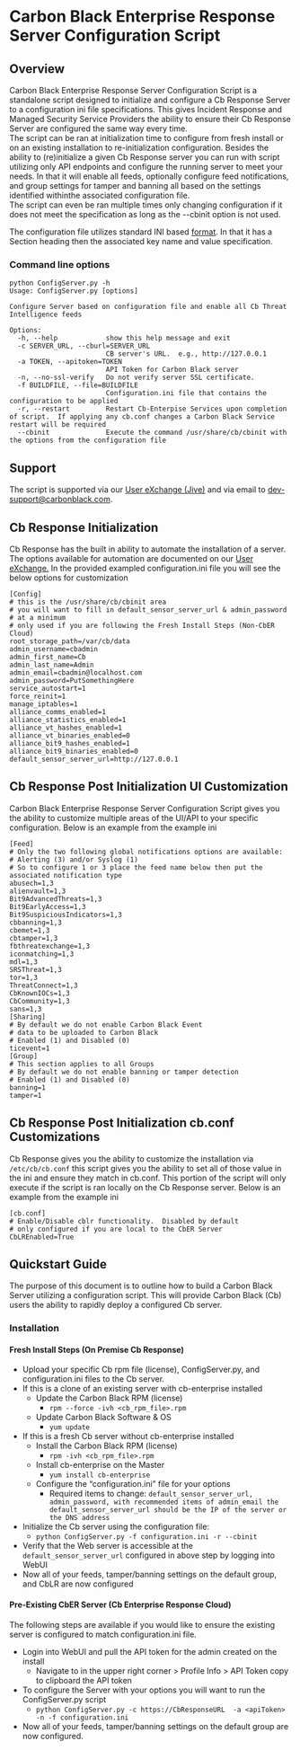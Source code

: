 # Carbon Black Enterprise Response Server Configuration Script

## Overview

Carbon Black Enterprise Response Server Configuration Script is a standalone script designed to
initialize and configure a Cb Response Server to a configuration ini file specifications.  This gives Incident Response
 and Managed Security Service Providers the ability to ensure their Cb Response Server are configured the same way every time.  
 The script can be ran at initialization time to configure from fresh install or on an existing installation to re-initialization 
 configuration.  Besides the ability to (re)initialize a given Cb Response server you can run with script utilizing only API endpoints 
 and configure the running server to meet your needs.  In that it will enable all feeds,  optionally configure feed notifications,
 and group settings for tamper and banning all based on the settings identified withinthe associated configuration file.  
 The script can even be ran multiple times only changing configuration if it does not meet the specification as long as the --cbinit option is not used.

The configuration file utilizes standard INI based [format](https://en.wikipedia.org/wiki/INI_file).  In that it has a Section heading then the associated key name and value specification.


### Command line options

```
python ConfigServer.py -h
Usage: ConfigServer.py [options]

Configure Server based on configuration file and enable all Cb Threat
Intelligence feeds

Options:
  -h, --help            show this help message and exit
  -c SERVER_URL, --cburl=SERVER_URL
                        CB server's URL.  e.g., http://127.0.0.1
  -a TOKEN, --apitoken=TOKEN
                        API Token for Carbon Black server
  -n, --no-ssl-verify   Do not verify server SSL certificate.
  -f BUILDFILE, --file=BUILDFILE
                        Configuration.ini file that contains the configuration to be applied
  -r, --restart         Restart Cb-Enterpise Services upon completion of script.  If applying any cb.conf changes a Carbon Black Service restart will be required
  --cbinit              Execute the command /usr/share/cb/cbinit with the options from the configuration file
```

## Support

The script is supported via our [User eXchange (Jive)](https://community.carbonblack.com/groups/developer-relations) 
and via email to dev-support@carbonblack.com.  


## Cb Response Initialization 

Cb Response has the built in ability to automate the installation of a server.  The options available for automation are
documented on our [User eXchange.](https://community.carbonblack.com/docs/DOC-2245) In the provided exampled configuration.ini file
you will see the below options for customization

```
[Config]
# this is the /usr/share/cb/cbinit area
# you will want to fill in default_sensor_server_url & admin_password
# at a minimum 
# only used if you are following the Fresh Install Steps (Non-CbER Cloud)
root_storage_path=/var/cb/data
admin_username=cbadmin
admin_first_name=Cb
admin_last_name=Admin
admin_email=cbadmin@localhost.com
admin_password=PutSomethingHere
service_autostart=1
force_reinit=1
manage_iptables=1
alliance_comms_enabled=1
alliance_statistics_enabled=1
alliance_vt_hashes_enabled=1
alliance_vt_binaries_enabled=0
alliance_bit9_hashes_enabled=1
alliance_bit9_binaries_enabled=0
default_sensor_server_url=http://127.0.0.1
```
    
## Cb Response Post Initialization UI Customization

Carbon Black Enterprise Response Server Configuration Script gives you the ability to customize multiple areas
of the UI/API to your specific configuration.  Below is an example from the example ini

```
[Feed]
# Only the two following global notifications options are available: 
# Alerting (3) and/or Syslog (1) 
# So to configure 1 or 3 place the feed name below then put the associated notification type
abusech=1,3
alienvault=1,3
Bit9AdvancedThreats=1,3
Bit9EarlyAccess=1,3
Bit9SuspiciousIndicators=1,3
cbbanning=1,3
cbemet=1,3
cbtamper=1,3
fbthreatexchange=1,3
iconmatching=1,3
mdl=1,3
SRSThreat=1,3
tor=1,3
ThreatConnect=1,3
CbKnownIOCs=1,3
CbCommunity=1,3
sans=1,3
[Sharing]
# By default we do not enable Carbon Black Event
# data to be uploaded to Carbon Black
# Enabled (1) and Disabled (0)
ticevent=1
[Group]
# This section applies to all Groups
# By default we do not enable banning or tamper detection
# Enabled (1) and Disabled (0)
banning=1
tamper=1
```

## Cb Response Post Initialization cb.conf Customizations

Cb Response gives you the ability to customize the installation via `/etc/cb/cb.conf` this script gives you the ability to set all of those value in the ini and ensure they match in cb.conf.  This portion of the script will only execute if the script is ran locally on the Cb Response server.  Below is an example from the example ini

```
[cb.conf]
# Enable/Disable cblr functionality.  Disabled by default
# only configured if you are local to the CbER Server
CbLREnabled=True
```

## Quickstart Guide

The purpose of this document is to outline how to build a Carbon Black Server utilizing a configuration script.  This will provide Carbon Black (Cb) users the ability to rapidly deploy a configured Cb server. 

### Installation

#### Fresh Install Steps (On Premise Cb Response)

- Upload your specific Cb rpm file (license), ConfigServer.py, and configuration.ini files to the Cb server.
- If this is a clone of an existing server with cb-enterprise installed
    - Update the Carbon Black RPM (license)
        - `rpm --force -ivh <cb_rpm_file>.rpm`
    - Update Carbon Black Software & OS
        - `yum update`
- If this is a fresh Cb server without cb-enterprise installed
    - Install the Carbon Black RPM (license)
        - `rpm -ivh <cb_rpm_file>.rpm`
    - Install cb-enterprise on the Master
        - `yum install cb-enterprise`
    - Configure the “configuration.ini” file for your options
        - Required items to change: `default_sensor_server_url, admin_password, with recommended items of admin_email
the default_sensor_server_url should be the IP of the server or the DNS address`
- Initialize the Cb server using the configuration file:
    - `python ConfigServer.py -f configuration.ini -r --cbinit`
- Verify that the Web server is accessible at the `default_sensor_server_url` configured in above step by logging into WebUI
- Now all of your feeds, tamper/banning settings on the default group, and CbLR are now configured

#### Pre-Existing CbER Server (Cb Enterprise Response Cloud)

The following steps are available if you would like to ensure the existing server is configured to match configuration.ini file.
- Login into WebUI and pull the API token for the admin created on the install
    - Navigate to <username> in the upper right corner > Profile Info > API Token
copy to clipboard the API token
- To configure the Server with your options you will want to run the ConfigServer.py script
    - `python ConfigServer.py -c https://CbResponseURL  -a <apiToken> -n -f configuration.ini`
- Now all of your feeds, tamper/banning settings on the default group are now configured.
